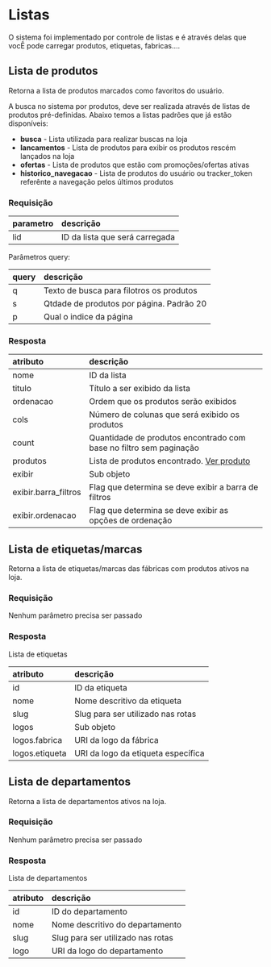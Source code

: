 # Listas

O sistema foi implementado por controle de listas e é através delas que vocÊ pode carregar produtos, etiquetas, fabricas....

## Lista de produtos

<api method="get" uri="/listas/{lid}" />

Retorna a lista de produtos marcados como favoritos do usuário.

A busca no sistema por produtos, deve ser realizada através de listas de produtos pré-definidas.
Abaixo temos a listas padrões que já estão disponíveis:

 - **busca** - Lista utilizada para realizar buscas na loja
 - **lancamentos** - Lista de produtos para exibir os produtos rescém lançados na loja
 - **ofertas** - Lista de produtos que estão com promoções/ofertas ativas
 - **historico_navegacao** - Lista de produtos do usuário ou tracker_token referênte a navegação pelos últimos produtos


### Requisição

| parametro  | descrição                                     |
|:-----------|:----------------------------------------------|
| lid        | ID da lista que será carregada <Badge text="obrigatório"/> |

Parâmetros query:

| query      | descrição                                     |
|:-----------|:----------------------------------------------|
| q          | Texto de busca para filotros os produtos      |
| s          | Qtdade de produtos por página. Padrão 20      |
| p          | Qual o indice da página                       |


### Resposta

| atributo             | descrição                                                          |
|:---------------------|:-------------------------------------------------------------------|
| nome                 | ID da lista                                                        |
| titulo               | Título a ser exibido da lista                                      |
| ordenacao            | Ordem que os produtos serão exibidos                               |
| cols                 | Número de colunas que será exibido os produtos                     |
| count                | Quantidade de produtos encontrado com base no filtro sem paginação |
| produtos             | Lista de produtos encontrado. [Ver produto](/dev/produtos.html) |
| exibir               | Sub objeto                                                         |
| exibir.barra_filtros | Flag que determina se deve exibir a barra de filtros               |
| exibir.ordenacao     | Flag que determina se deve exibir as opções de ordenação           |

## Lista de etiquetas/marcas

<api method="get" uri="/listas/etiquetas" />

Retorna a lista de etiquetas/marcas das fábricas com produtos ativos na loja.

### Requisição

Nenhum parâmetro precisa ser passado


### Resposta

Lista de etiquetas

| atributo             | descrição                                                          |
|:---------------------|:-------------------------------------------------------------------|
| id                   | ID da etiqueta                                                     |
| nome                 | Nome descritivo da etiqueta                                        |
| slug                 | Slug para ser utilizado nas rotas                                  |
| logos                | Sub objeto                                                         |
| logos.fabrica        | URI da logo da fábrica                                             |
| logos.etiqueta       | URI da logo da etiqueta específica                                 |

## Lista de departamentos

<api method="get" uri="/listas/departamentos" />

Retorna a lista de departamentos ativos na loja.

### Requisição

Nenhum parâmetro precisa ser passado


### Resposta

Lista de departamentos

| atributo             | descrição                                                          |
|:---------------------|:-------------------------------------------------------------------|
| id                   | ID do departamento                                                 |
| nome                 | Nome descritivo do departamento                                    |
| slug                 | Slug para ser utilizado nas rotas                                  |
| logo                 | URI da logo do departamento                                        |